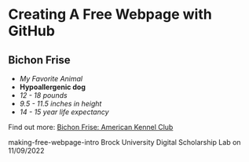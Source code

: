 # **Creating A Free Webpage with GitHub**

**Bichon Frise**
-----------------
 +  *My Favorite Animal*
 +  **Hypoallergenic dog**
 +  *12 - 18 pounds*
 +  *9.5 - 11.5 inches in height*
 +  *14 - 15 year life expectancy*
 
 Find out more:
 [Bichon Frise: American Kennel Club](https://www.akc.org/dog-breeds/bichon-frise/)

 making-free-webpage-intro
Brock University Digital Scholarship Lab on 11/09/2022
